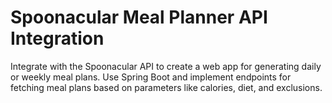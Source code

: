 # Spoonacular Meal Planner API Integration 
Integrate with the Spoonacular API to create a web app for generating daily or weekly meal plans. Use Spring Boot and implement endpoints for fetching meal plans based on parameters like calories, diet, and exclusions.
